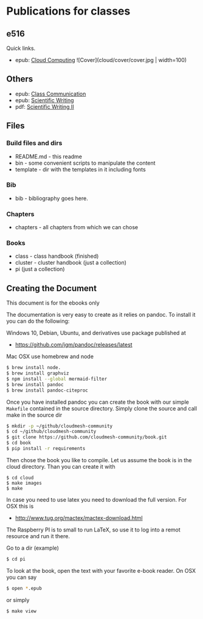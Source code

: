 # Publications for classes

## e516

Quick links.

* epub: [Cloud Computing](vonLaszewski-cloud.epub)
![Cover](cloud/cover/cover.jpg | width=100)

## Others

* epub: [Class Communication](vonLaszewski-communicate.epub)
* epub: [Scientific Writing](vonLaszewski-writing-1.epub)
* pdf:  [Scientific Writing II](http://cyberaide.org/papers/vonLaszewski-latex.pdf)

## Files

### Build files and dirs

* README.md - this readme
* bin - some convenient scripts to manipulate the content
* template - dir with the templates in it including fonts


### Bib

* bib - bibliography goes here.

### Chapters

* chapters - all chapters from which we can chose

### Books

* class - class handbook (finished)
* cluster - cluster handbook (just a collection)
* pi (just a collection)


## Creating the Document

This document is for the ebooks only

The documentation is very easy to create as it relies on pandoc. To
install it you can do the following:

Windows 10, Debian, Ubuntu, and derivatives use package published at

* <https://github.com/jgm/pandoc/releases/latest>

Mac OSX use homebrew and node

```bash
$ brew install node.
$ brew install graphviz
$ npm install --global mermaid-filter
$ brew install pandoc
$ brew install pandoc-citeproc
```

Once you have installed pandoc you can create the book with our simple
`Makefile` contained in the source directory. Simply clone the source
and call make in the source dir

```bash
$ mkdir -p ~/github/cloudmesh-community
$ cd ~/github/cloudmesh-community
$ git clone https://github.com/cloudmesh-community/book.git
$ cd book
$ pip install -r requirements
```

Then chose the book you like to compile. Let us assume the book is in
the cloud directory. Than you can create it with

```
$ cd cloud
$ make images
$ make
```

In case you need to use latex you need to download the full
version. For OSX this is

* <http://www.tug.org/mactex/mactex-download.html>

The Raspberry PI is to small to run LaTeX, so use it to log into a
remot resource and run it there.


Go to a dir (example)

```bash
$ cd pi
```

To look at the book, open the text with your favorite e-book
reader. On OSX you can say

```bash
$ open *.epub
```

or simply

```bash
$ make view
```


